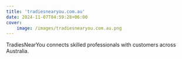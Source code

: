 ```yaml
---
title: 'tradiesnearyou.com.au'
date: 2024-11-07T04:59:28+06:00
cover:
    image: /images/tradiesnearyou.com.au.png
---
```


TradiesNearYou connects skilled professionals with customers across Australia.